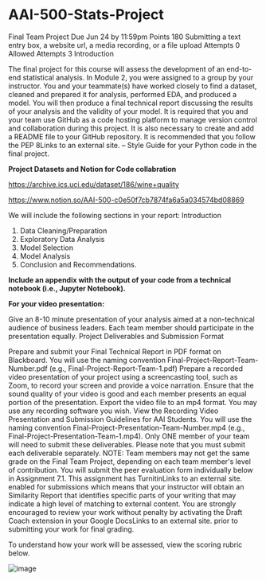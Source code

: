 # AAI-500-Stats-Project

Final Team Project 
Due Jun 24 by 11:59pm Points 180 Submitting a text entry box, a website url, a media recording, or a file upload Attempts 0 Allowed Attempts 3
Introduction

The final project for this course will assess the development of an end-to-end statistical analysis. In Module 2, you were assigned to a group by your instructor. You and your teammate(s) have worked closely to find a dataset, cleaned and prepared it for analysis, performed EDA, and produced a model. You will then produce a final technical report discussing the results of your analysis and the validity of your model. It is required that you and your team use GitHub as a code hosting platform to manage version control and collaboration during this project. It is also necessary to create and add a README file to your GitHub repository. It is recommended that you follow the PEP 8Links to an external site. – Style Guide for your Python code in the final project.


**Project Datasets and Notion for Code collabration**

https://archive.ics.uci.edu/dataset/186/wine+quality


https://www.notion.so/AAI-500-c0e50f7cb7874fa6a5a034574bd08869 

We will include the following sections in your report:
Introduction
1. Data Cleaning/Preparation
2. Exploratory Data Analysis
3. Model Selection
4. Model Analysis
5. Conclusion and Recommendations.

**Include an appendix with the output of your code from a technical notebook (i.e., Jupyter Notebook).**

**For your video presentation:**

Give an 8-10 minute presentation of your analysis aimed at a non-technical audience of business leaders.
Each team member should participate in the presentation equally.
Project Deliverables and Submission Format

Prepare and submit your Final Technical Report in PDF format on Blackboard. You will use the naming convention Final-Project-Report-Team-Number.pdf (e.g., Final-Project-Report-Team-1.pdf)
Prepare a recorded video presentation of your project using a screencasting tool, such as Zoom, to record your screen and provide a voice narration.
Ensure that the sound quality of your video is good and each member presents an equal portion of the presentation.
Export the video file to an mp4 format.
You may use any recording software you wish. View the Recording Video Presentation and Submission Guidelines for AAI Students.
You will use the naming convention Final-Project-Presentation-Team-Number.mp4 (e.g., Final-Project-Presentation-Team-1.mp4).
Only ONE member of your team will need to submit these deliverables. Please note that you must submit each deliverable separately. 
NOTE: Team members may not get the same grade on the Final Team Project, depending on each team member's level of contribution.
You will submit the peer evaluation form individually below in Assignment 7.1.
This assignment has TurnitinLinks to an external site. enabled for submissions which means that your instructor will obtain an Similarity Report that identifies specific parts of your writing that may indicate a high level of matching to external content. You are strongly encouraged to review your work without penalty by activating the Draft Coach extension in your Google DocsLinks to an external site. prior to submitting your work for final grading.

To understand how your work will be assessed, view the scoring rubric below.

![image](https://github.com/Root18D/AAI-500-Stats-Project/assets/168059116/775934c3-9dbc-4079-b5dd-6c840ad32521)

